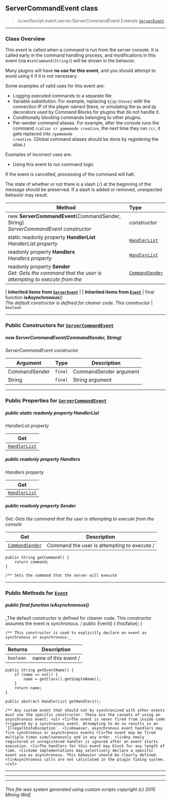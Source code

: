 ## ServerCommandEvent __class__

>io.wolfscript.event.server.ServerCommandEvent
>Extends [`ServerEvent`](ServerEvent.md)

---

### Class Overview

This event is called when a command is run from the server console. It is called early in the command handling process, and modifications in this event (via `#setCommand(String)`) will be shown in the behavior. <p> Many plugins will have <b>no use for this event</b>, and you should attempt to avoid using it if it is not necessary. <p> Some examples of valid uses for this event are: <ul> <li>Logging executed commands to a separate file <li>Variable substitution. For example, replacing <code>${ip:Steve}</code> with the connection IP of the player named Steve, or simulating the <code>@a</code> and <code>@p</code> decorators used by Command Blocks for plugins that do not handle it. <li>Conditionally blocking commands belonging to other plugins. <li>Per-sender command aliases. For example, after the console runs the command <code>/calias cr gamemode creative</code>, the next time they run <code>/cr</code>, it gets replaced into <code>/gamemode creative</code>. (Global command aliases should be done by registering the alias.) </ul> <p> Examples of incorrect uses are: <ul> <li>Using this event to run command logic </ul> <p> If the event is cancelled, processing of the command will halt. <p> The state of whether or not there is a slash (<code>/</code>) at the beginning of the message should be preserved. If a slash is added or removed, unexpected behavior may result.

Method | Type   
--- | :--- 
new __ServerCommandEvent__(CommandSender, String) <br> _ServerCommandEvent constructor_ | _constructor_
static readonly property __HandlerList__ <br> _HandlerList property_ | [`HandlerList`](..\HandlerList.md)
 readonly property __Handlers__ <br> _Handlers property_ | [`HandlerList`](..\HandlerList.md)
 readonly property __Sender__ <br> _Get: Gets the command that the user is attempting to execute from the_ | [`CommandSender`](..\..\command\CommandSender.md)
 |
__Inherited items from [`ServerEvent`](ServerEvent.md)__ |
 |
__Inherited items from [`Event`](..\Event.md)__ |
final function __isAsynchronous__() <br> _The default constructor is defined for cleaner code. This constructor_ | `boolean`







---

### Public Constructors for [`ServerCommandEvent`](ServerCommandEvent.md)

##### <a id='servercommandevent'></a>new __ServerCommandEvent__(CommandSender, String) 

_ServerCommandEvent constructor_

Argument | Type | Description  
--- | --- | --- 
CommandSender | `final` | CommandSender argument
String | `final` | String argument

---

### Public Properties for [`ServerCommandEvent`](ServerCommandEvent.md)

##### <a id='handlerlist'></a>public static readonly property __HandlerList__

_HandlerList property_

Get | 
--- | 
[`HandlerList`](..\HandlerList.md) |



##### <a id='handlers'></a>public  readonly property __Handlers__

_Handlers property_

Get | 
--- | 
[`HandlerList`](..\HandlerList.md) |



##### <a id='sender'></a>public  readonly property __Sender__

_Get: Gets the command that the user is attempting to execute from the console_

Get | Description
--- | --- 
[`CommandSender`](..\..\command\CommandSender.md) | Command the user is attempting to execute /
    public String getCommand() {
        return command;
    }

    /** Sets the command that the server will execute



---

### Public Methods for [`Event`](..\Event.md)

##### <a id='isasynchronous'></a>public final function __isAsynchronous__()

_The default constructor is defined for cleaner code. This constructor assumes the event is synchronous. /
    public Event() {
        this(false);
    }

    /** This constructor is used to explicitly declare an event as synchronous or asynchronous._

Returns | Description
--- | --- 
`boolean` | name of this event /
    public String getEventName() {
        if (name == null) {
            name = getClass().getSimpleName();
        }
        return name;
    }

    public abstract HandlerList getHandlers();

    /** Any custom event that should not by synchronized with other events must use the specific constructor. These are the caveats of using an asynchronous event: <ul> <li>The event is never fired from inside code triggered by a synchronous event. Attempting to do so results in an `IllegalStateException`. <li>However, asynchronous event handlers may fire synchronous or asynchronous events <li>The event may be fired multiple times simultaneously and in any order. <li>Any newly registered or unregistered handler is ignored after an event starts execution. <li>The handlers for this event may block for any length of time. <li>Some implementations may selectively declare a specific event use as asynchronous. This behavior should be clearly defined. <li>Asynchronous calls are not calculated in the plugin timing system. </ul>


---


---


---


###### This file was system generated using custom scripts copyright (c) 2015 Mining Wolf.
	

